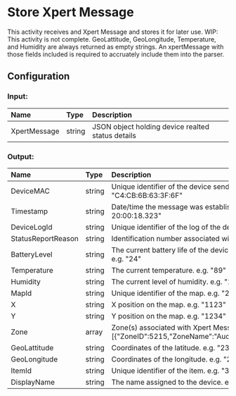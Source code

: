 # Store Xpert Message

This activity receives and Xpert Message and stores it for later use.
WIP: This activity is not complete. GeoLattitude, GeoLongitude, Temperature, and Humidity are always returned as empty strings.
An xpertMessage with those fields included is required to accruately include them into the parser.

## Configuration

### Input:

| Name         | Type   | Description                                       |
| :----------- | :----- | :------------------------------------------------ |
| XpertMessage | string | JSON object holding device realted status details |

### Output:

| Name               | Type   | Description                                                                                                |
| :----------------- | :----- | :--------------------------------------------------------------------------------------------------------- |
| DeviceMAC          | string | Unique identifier of the device sending the message. e.g. "C4:CB:6B:63:3F:6F"                              |
| Timestamp          | string | Date/time the message was established. e.g. "2023-08-11 20:00:18.323"                                      |
| DeviceLogId        | string | Unique identifier of the log of the device message. e.g. "123"                                             |
| StatusReportReason | string | Identification number associated with report cause. e.g. "5"                                               |
| BatteryLevel       | string | The current battery life of the device expressed as a percentage. e.g. "24"                                |
| Temperature        | string | The current temperature. e.g. "89"                                                                         |
| Humidity           | string | The current level of humidity. e.g. "17"                                                                   |
| MapId              | string | Unique identifier of the map. e.g. "234"                                                                   |
| X                  | string | X position on the map. e.g. "1123"                                                                         |
| Y                  | string | Y position on the map. e.g. "1234"                                                                         |
| Zone               | array  | Zone(s) associated with Xpert Message. e.g. "[{"ZoneID":5215,"ZoneName":"Audiotorium","ZoneType":"Open"}]" |
| GeoLattitude       | string | Coordinates of the latitude. e.g. "234.01"                                                                 |
| GeoLongitude       | string | Coordinates of the longitude. e.g. "234.34"                                                                |
| ItemId             | string | Unique identifier of the item. e.g. "35443"                                                                |
| DisplayName        | string | The name assigned to the device. e.g. "F Asset"                                                            |
